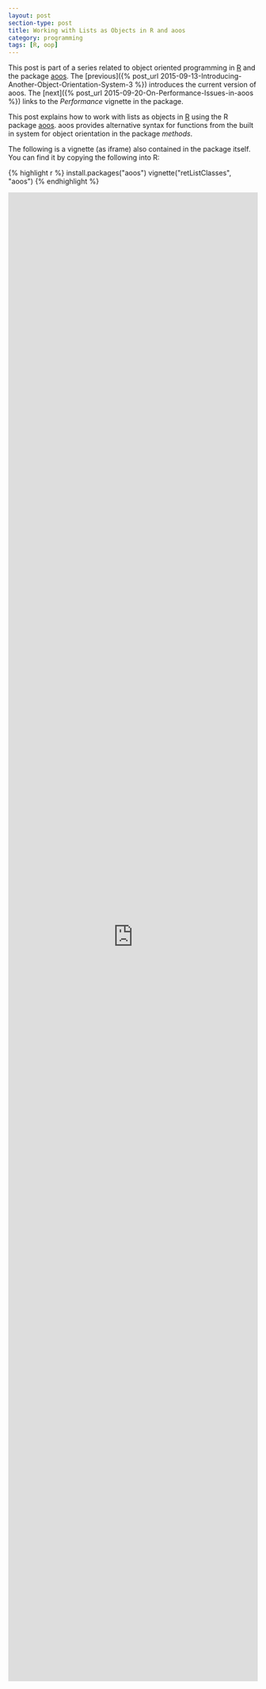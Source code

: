```yaml
---
layout: post
section-type: post
title: Working with Lists as Objects in R and aoos
category: programming
tags: [R, oop]
---
```


This post is part of a series related to object oriented programming
in [R](https://cran.r-project.org/) and the package
[aoos](https://cran.r-project.org/package=aoos). The [previous]({% post_url 2015-09-13-Introducing-Another-Object-Orientation-System-3 %}) introduces the
current version of aoos. The [next]({% post_url 2015-09-20-On-Performance-Issues-in-aoos %}) links to the
*Performance* vignette in the package.

This post explains how to work with lists as objects in
[R](https://cran.r-project.org/) using the R package
[aoos](https://cran.r-project.org/package=aoos). aoos provides alternative
syntax for functions from the built in system for object orientation in the
package *methods*.

The following is a vignette (as iframe) also contained in the package itself.
You can find it by copying the following into R:


{% highlight r %}
install.packages("aoos")
vignette("retListClasses", "aoos")
{% endhighlight %}

<iframe width='100%' height='3000' src="https://wahani.github.io/aoos/vignettes/retListClasses.html" frameborder="0" allowfullscreen></iframe>
